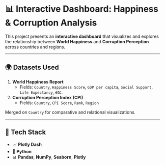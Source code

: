 # 📊 Interactive Dashboard: Happiness & Corruption Analysis

This project presents an **interactive dashboard** that visualizes and explores the relationship between **World Happiness** and **Corruption Perception** across countries and regions.

---

## 🌍 Datasets Used

1. **World Happiness Report**  
   - Fields: `Country`, `Happiness Score`, `GDP per capita`, `Social Support`, `Life Expectancy`, etc.
2. **Corruption Perception Index (CPI)**  
   - Fields: `Country`, `CPI Score`, `Rank`, `Region`

Merged on `Country` for comparative and relational visualizations.

---

## 🧰 Tech Stack

- 📈 **Plotly Dash** 
- 🐍 **Python**
- 📊 **Pandas**, **NumPy**, **Seaborn**, **Plotly**






